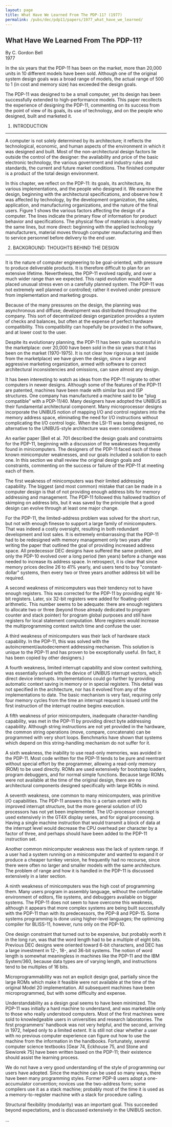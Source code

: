 ```yaml
---
layout: page
title: What Have We Learned From The PDP-11? (1977)
permalink: /pubs/dec/pdp11/papers/1977_what_have_we_learned/
---
```


What Have We Learned From The PDP-11?
-------------------------------------

By C. Gordon Bell  
1977

In the six years that the PDP-11 has been on the market, more than 20,000 units in 10 different models have been
sold. Although one of the original system design goals was a broad range of models, the actual range of 500 to 1
(in cost and memory size) has exceeded the design goals.

The PDP-11 was designed to be a small computer, yet its design has been successfully extended to high-performance
models. This paper recollects the experience of designing the PDP-11, commenting on its success from the point of
view of its goals, its use of technology, and on the people who designed, built and marketed it.

1. INTRODUCTION
---

A computer is not solely determined by its architecture; it reflects the technological, economic, and human aspects
of the environment in which it was designed and built. Most of the non-architectural design factors lie outside the
control of the designer: the availability and price of the basic electronic technology, the various government and
industry rules and standards, the current and future market conditions. The finished computer is a product of the
total design environment.

In this chapter, we reflect on the PDP-11: its goals, its architecture, its various implementations, and the people
who designed it. We examine the design, beginning with the architectural specifications, and observe how it was
affected by technology, by the development organization, the sales, application, and manufacturing organizations, and
the nature of the final users. Figure 1 shows the various factors affecting the design of a computer. The lines
indicate the primary flow of information for product behavior and specifications. The physical flow of materials is
along nearly the same lines, but more direct: beginning with the applied technology manufacturers, material moves
through computer manufacturing and then to service personnel before delivery to the end user.

2. BACKGROUND: THOUGHTS BEHIND THE DESIGN
---

It is the nature of computer engineering to be goal-oriented, with pressure to produce deliverable products.
It is therefore difficult to plan for an extensive lifetime. Nevertheless, the PDP-11 evolved rapidly, and over
a much wider range than we expected. This rapid evolution would have placed unusual stress even on a carefully
planned system. The PDP-11 was not extremely well planned or controlled; rather it evolved under pressure from
implementation and marketing groups.

Because of the many pressures on the design, the planning was asynchronous and diffuse; development was distributed
throughout the company. This sort of decentralized design organization provides a system of checks and balances,
but often at the expense of perfect hardware compatibility. This compatibility can hopefully be provided in the
software, and at lower cost to the user.

Despite its evolutionary planning, the PDP-11 has been quite successful in the marketplace: over 20,000 have been
sold in the six years that it has been on the market (1970-1975). It is not clear how rigorous a test (aside from
the marketplace) we have given the design, since a large and aggressive marketing organization, armed with software
to correct architectural inconsistencies and omissions, can save almost any design.

It has been interesting to watch as ideas from the PDP-11 migrate to other computers in newer designs. Although
some of the features of the PDP-11 are patented, machines have been made with similar bus and ISP structures.
One company has manufactured a machine said to be "plug compatible" with a PDP-11/40. Many designers have adopted
the UNIBUS as their fundamental architectural component. Many microprocessor designs incorporate the UNIBUS notion
of mapping I/O and control registers into the memory address space, eliminating the need for I/O instructions without
complicating the I/O control logic. When the LSI-11 was being designed, no alternative to the UNIBUS-style architecture
was even considered.

An earlier paper [Bell et al. 701 described the design goals and constraints for the PDP-11, beginning with a
discussion of the weaknesses frequently found in minicomputers. The designers of the PDP-11 faced each of these
known minicomputer weaknesses, and our goals included a solution to each one. In this section we shall review the
original design goals and constraints, commenting on the success or failure of the PDP-11 at meeting each of them.

The first weakness of minicomputers was their limited addressing capability. The biggest (and most common) mistake
that can be made in a computer design is that of not providing enough address bits for memory addressing and management.
The PDP-11 followed this hallowed tradition of skimping on address bits, but it was saved by the principle that a good
design can evolve through at least one major change.

For the PDP-11, the limited-address problem was solved for the short run, but not with enough finesse to support a
large family of minicomputers. That was indeed a costly oversight, resulting in both redundant development and lost
sales. It is extremely embarrassing that the PDP-11 had to be redesigned with memory management only two years after
writing the paper that outlined the goal of providing increased address space. All predecessor DEC designs have suffered
the same problem, and only the PDP-10 evolved over a long period (ten years) before a change was needed to increase its
address space. In retrospect, it is clear that since memory prices decline 26 to 41% yearly, and users tend to buy
"constant-dollar" systems, then every two or three years another address bit will be required.

A second weakness of minicomputers was their tendency not to have enough registers. This was corrected for the PDP-11
by providing eight 16-bit registers. Later, six 32-bit registers were added for floating-point arithmetic. This number
seems to be adequate: there are enough registers to allocate two or three (beyond those already dedicated to program
counter and stack pointer) for program global purposes and still have registers for local statement computation. More
registers would increase the multiprogramming context switch time and confuse the user.

A third weakness of minicomputers was their lack of hardware stack capability. In the PDP-11, this was solved with the
autoincrement/autodecrement addressing mechanism. This solution is unique to the PDP-11 and has proven to be
exceptionally useful. (In fact, it has been copied by other designers.)

A fourth weakness, limited interrupt capability and slow context switching, was essentially solved with the device of
UNIBUS interrupt vectors, which direct device interrupts. Implementations could go further by providing automatic
context saving in memory or in special registers. This detail was not specified in the architecture, nor has it evolved
from any of the implementations to date. The basic mechanism is very fast, requiring only four memory cycles from the
time an interrupt request is issued until the first instruction of the interrupt routine begins execution.

A fifth weakness of prior minicomputers, inadequate character-handling capability, was met in the PDP-11 by providing
direct byte addressing capability. Although string instructions are not yet provided in the hardware, the common string
operations (move, compare, concatenate) can be programmed with very short loops. Benchmarks have shown that systems
which depend on this string-handling mechanism do not suffer for it.

A sixth weakness, the inability to use read-only memories, was avoided in the PDP-11. Most code written for the PDP-11
tends to be pure and reentrant without special effort by the programmer, allowing a read-only memory (ROM) to be used
directly. ROMs are used extensively for bootstrap loaders, program debuggers, and for normal simple functions. Because
large ROMs were not available at the time of the original design, there are no architectural components designed
specifically with large ROMs in mind.

A seventh weakness, one common to many minicomputers, was primitive I/O capabilities. The PDP-11 answers this to a
certain extent with its improved interrupt structure, but the more general solution of I/O processors has not yet been
implemented. The I/O-processor concept is used extensively in the GT4X display series, and for signal processing. Having
a single machine instruction that would transmit a block of data at the interrupt level would decrease the CPU overhead
per character by a factor of three, and perhaps should have been added to the PDP-11 instruction set.

Another common minicomputer weakness was the lack of system range. If a user had a system running on a minicomputer and
wanted to expand it or produce a cheaper turnkey version, he frequently had no recourse, since there were often no
larger and smaller models with the same architecture. The problem of range and how it is handled in the PDP-11 is
discussed extensively in a later section.

A ninth weakness of minicomputers was the high cost of programming them. Many users program in assembly language,
without the comfortable environment of editors, file systems, and debuggers available on bigger systems. The PDP-11
does not seem to have overcome this weakness, although it appears that more complex systems are being built successfully
with the PDP-11 than with its predecessors, the PDP-8 and PDP-15. Some systems programming is done using higher-level
languages; the optimizing compiler for BLISS-11, however, runs only on the PDP-10.

One design constraint that turned out to be expensive, but probably worth it in the long run, was that the word length
had to be a multiple of eight bits. Previous DEC designs were oriented toward 6-bit characters, and DEC has a large
investment in 12-, 18-, and 36-bit systems. The notion of word length is somewhat meaningless in machines like the
PDP-11 and the IBM System/360, because data types are of varying length, and instructions tend to be multiples of 16
bits.

Microprogrammability was not an explicit design goal, partially since the large ROMs which make it feasible were not
available at the time of the original Model 20 implementation. All subsequent machines have been microprogrammed, but
with some difficulty and expense.

Understandability as a design goal seems to have been minimized. The PDP-11 was initially a hard machine to understand,
and was marketable only to those who really understood computers. Most of the first machines were sold to knowledgeable
users in universities and research laboratories. The first programmers' handbook was not very helpful, and the second,
arriving in 1972, helped only to a limited extent. It is still not clear whether a user with no previous computer
experience can figure out how to use the machine from the information in the handbooks. Fortunately, several computer
science textbooks [Gear 74, Eckhouse 75, and Stone and Siewiorek 75] have been written based on the PDP-11; their
existence should assist the learning process.

We do not have a very good understanding of the style of programming our users have adopted. Since the machine can be
used so many ways, there have been many programming styles. Former PDP-8 users adopt a one-accumulator convention;
novices use the two-address form; some compilers use it as a stack machine; probably most of the time it is used as
a memory-to-register machine with a stack for procedure calling.

Structural flexibility (modularity) was an important goal. This succeeded beyond expectations, and is discussed
extensively in the UNIBUS section.

...
